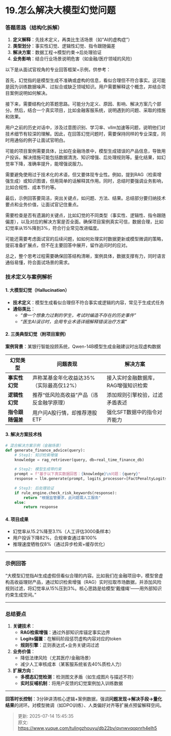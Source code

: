# 19.怎么解决大模型幻觉问题

### **答题思路（结构化拆解）**
1. **定义解释**：先技术定义，再类比生活场景（如“AI的虚构症”）  
2. **类型划分**：事实性幻觉、逻辑性幻觉、指令跟随偏差  
3. **解决方案**：数据工程→模型约束→后处理验证  
4. **业务影响**：结合行业场景说明危害（如金融/医疗领域的风险）

以下是从面试官视角的专业回答框架+示例，供参考：

首先，幻觉指的是模型生成不准确或虚构的信息，看似合理但不符合事实。这可能是因为训练数据噪声、过拟合或缺乏领域知识。用户需要解释这个概念，并结合项目案例说明如何解决。

接下来，需要结构化的答题思路。可能分为定义、原因、影响、解决方案几个部分。然后，结合一个真实项目，比如金融客服系统，说明遇到的问题、采取的措施和效果。

用户之前的历史对话中，涉及过意图识别、学习率、vllm加速等问题，说明他们对技术细节有较深的理解。因此，在回答幻觉问题时，需要保持同样的专业深度，同时用通俗的例子让面试官明白。

可能的项目案例需要具体，比如在金融场景中，模型生成错误的产品信息，导致用户投诉。解决措施可能包括数据清洗、知识增强、后处理规则等。量化结果，如幻觉率下降，准确率提升，能增强说服力。

需要避免使用过于技术化的术语，但又要体现专业性。例如，提到RAG（检索增强生成）或知识图谱，但用简单的话解释其作用。同时，总结时要强调业务影响，比如合规性、成本节约等。

最后，示例回答要简洁，突出关键点，如问题、方法、结果。总结部分要归纳技术要点和业务价值，让面试官记住重点。

需要检查是否有遗漏的关键点，比如幻觉的不同类型（事实性、逻辑性、指令跟随偏差），以及对应的解决方案是否全面。确保项目案例真实可信，数据合理，比如幻觉率从15%降到3%，符合行业常见改进幅度。

可能还需要考虑面试官的后续问题，如如何处理实时数据更新或模型微调的策略，提前准备扩展点，但不在主要回答中展开，留作追问时的应对。

总之，整个思考过程需要确保回答结构清晰，案例具体，数据支撑有力，同时语言通俗易懂，符合面试场景的需求。

### **技术定义与案例解析**
#### **1. 大模型幻觉（Hallucination）**
+ **技术定义**：模型生成看似合理但不符合事实或逻辑的内容，常见于生成式任务  
+ **通俗类比**：  
    - _“像一个想象力过剩的学生，考试时编造不存在的历史事件”_  
    - _“医生AI误诊时，会用专业术语详细解释错误治疗方案”_

#### **2. 三类典型幻觉（附项目案例）**
**案例背景**：某银行智能投顾系统，Qwen-14B模型生成金融建议时出现虚构数据  

| 幻觉类型 | 问题表现 | 解决方案 |
| --- | --- | --- |
| **事实性幻觉** | 声称某基金年化收益达35%（实际最高仅12%） | 接入实时金融数据库，RAG增强知识检索 |
| **逻辑性幻觉** | 推荐“低风险高收益”产品（违反金融学原理） | 添加规则引擎校验，过滤矛盾表述 |
| **指令跟随偏差** | 用户问A股行情，却推荐港股ETF | 强化SFT数据中的指令对齐能力 |


#### **3. 解决方案技术栈**
```python
# 混合解决方案示例（金融场景）
def generate_finance_advice(query):
    # Step1: 知识检索增强
    knowledge = rag_retriever(query, db=real_time_finance_db)
    
    # Step2: 模型生成带约束
    prompt = f"基于以下真实数据回答：{knowledge}\n问题：{query}"
    response = llm.generate(prompt, logits_processor=[FactPenaltyLogits()])
    
    # Step3: 后处理验证
    if rule_engine.check_risk_keywords(response):
        return "根据监管要求，此问题需人工服务"
    else:
        return response
```

#### **4. 项目成果**
+ 幻觉率从15.2%降至3.1%（人工评估3000条样本）  
+ 用户投诉下降82%，合规审查通过率100%  
+ 推理速度牺牲仅8%（通过异步检索+缓存优化）

---

### **示例回答**
“大模型幻觉指AI生成虚假但看似合理的内容。比如我们在金融项目中，模型曾虚构高收益理财产品，通过知识检索增强（RAG）实时拉取市场数据，并添加风险规则过滤，将幻觉率从15%压到3%。核心思路是给模型‘戴缰绳’——用外部知识约束生成空间。”

---

### **总结要点**
1. **关键技术**：  
    - **RAG检索增强**：通过外部知识库锚定事实边界  
    - **Logits偏置**：在解码阶段惩罚虚构内容对应的token  
    - **规则引擎**：正则表达式+业务关键词过滤
2. **业务价值**：  
    - 降低法律风险（尤其医疗/金融场景）  
    - 减少人工审核成本（某客服系统省去40%质检人力）
3. **扩展方向**：  
    - **多模态幻觉检测**：检测图文矛盾（如生成图片与描述不符）  
    - **实时反哺机制**：将用户反馈的幻觉案例加入训练数据

---

**回答时长控制**：3分钟讲清核心逻辑+案例数据，强调**问题发现→解决手段→量化结果**的闭环。对模型微调（如DPO训练）、人类偏好对齐等扩展点预留解释空间。



> 更新: 2025-07-14 15:45:35  
> 原文: <https://www.yuque.com/tulingzhouyu/db22bv/qvnwvqopnrh4elh5>